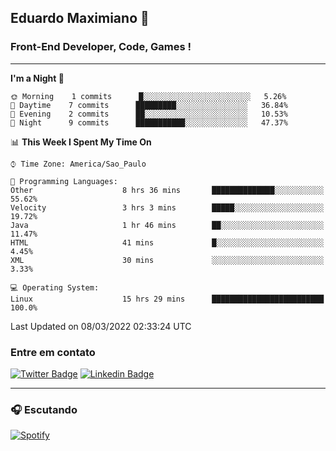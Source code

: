 ## Eduardo Maximiano 👋

### Front-End Developer, Code, Games !

---

<!--START_SECTION:waka-->
**I'm a Night 🦉** 

```text
🌞 Morning    1 commits      █░░░░░░░░░░░░░░░░░░░░░░░░   5.26% 
🌆 Daytime    7 commits      █████████░░░░░░░░░░░░░░░░   36.84% 
🌃 Evening    2 commits      ██░░░░░░░░░░░░░░░░░░░░░░░   10.53% 
🌙 Night      9 commits      ███████████░░░░░░░░░░░░░░   47.37%

```


📊 **This Week I Spent My Time On** 

```text
⌚︎ Time Zone: America/Sao_Paulo

💬 Programming Languages: 
Other                    8 hrs 36 mins       ██████████████░░░░░░░░░░░   55.62% 
Velocity                 3 hrs 3 mins        █████░░░░░░░░░░░░░░░░░░░░   19.72% 
Java                     1 hr 46 mins        ██░░░░░░░░░░░░░░░░░░░░░░░   11.47% 
HTML                     41 mins             █░░░░░░░░░░░░░░░░░░░░░░░░   4.45% 
XML                      30 mins             ░░░░░░░░░░░░░░░░░░░░░░░░░   3.33%

💻 Operating System: 
Linux                    15 hrs 29 mins      █████████████████████████   100.0%

```


 Last Updated on 08/03/2022 02:33:24 UTC
<!--END_SECTION:waka-->

### Entre em contato

[![Twitter Badge](https://img.shields.io/badge/-@edmaxi-1ca0f1?style=flat-square&labelColor=1ca0f1&logo=twitter&logoColor=white&link=https://twitter.com/edmaxi)](https://twitter.com/edmaxi)
[![Linkedin Badge](https://img.shields.io/badge/-Eduardo_Maximiano-0077B5?style=flat-square&logo=Linkedin&logoColor=white&link=https://www.linkedin.com/in/maximiano-eduardo)](https://www.linkedin.com/in/maximiano-eduardo)

---

### 🎧 Escutando
[![Spotify](https://novatorem-sandy.vercel.app/api/spotify)](https://open.spotify.com/user/comgigo)

